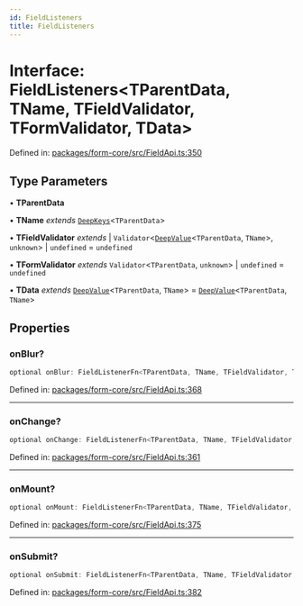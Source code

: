 ```yaml
---
id: FieldListeners
title: FieldListeners
---
```


<!-- DO NOT EDIT: this page is autogenerated from the type comments -->

# Interface: FieldListeners\<TParentData, TName, TFieldValidator, TFormValidator, TData\>

Defined in: [packages/form-core/src/FieldApi.ts:350](https://github.com/TanStack/form/blob/main/packages/form-core/src/FieldApi.ts#L350)

## Type Parameters

• **TParentData**

• **TName** *extends* [`DeepKeys`](../type-aliases/deepkeys.md)\<`TParentData`\>

• **TFieldValidator** *extends* 
  \| `Validator`\<[`DeepValue`](../type-aliases/deepvalue.md)\<`TParentData`, `TName`\>, `unknown`\>
  \| `undefined` = `undefined`

• **TFormValidator** *extends* `Validator`\<`TParentData`, `unknown`\> \| `undefined` = `undefined`

• **TData** *extends* [`DeepValue`](../type-aliases/deepvalue.md)\<`TParentData`, `TName`\> = [`DeepValue`](../type-aliases/deepvalue.md)\<`TParentData`, `TName`\>

## Properties

### onBlur?

```ts
optional onBlur: FieldListenerFn<TParentData, TName, TFieldValidator, TFormValidator, TData>;
```

Defined in: [packages/form-core/src/FieldApi.ts:368](https://github.com/TanStack/form/blob/main/packages/form-core/src/FieldApi.ts#L368)

***

### onChange?

```ts
optional onChange: FieldListenerFn<TParentData, TName, TFieldValidator, TFormValidator, TData>;
```

Defined in: [packages/form-core/src/FieldApi.ts:361](https://github.com/TanStack/form/blob/main/packages/form-core/src/FieldApi.ts#L361)

***

### onMount?

```ts
optional onMount: FieldListenerFn<TParentData, TName, TFieldValidator, TFormValidator, TData>;
```

Defined in: [packages/form-core/src/FieldApi.ts:375](https://github.com/TanStack/form/blob/main/packages/form-core/src/FieldApi.ts#L375)

***

### onSubmit?

```ts
optional onSubmit: FieldListenerFn<TParentData, TName, TFieldValidator, TFormValidator, TData>;
```

Defined in: [packages/form-core/src/FieldApi.ts:382](https://github.com/TanStack/form/blob/main/packages/form-core/src/FieldApi.ts#L382)
